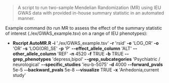 # 
> A script to run two-sample Mendelian Randomization (MR) using IEU GWAS data with provided in-house summary statistic in an automated manner.

Example command (to run MR to assess the effect of the summary statistic of interest (./ex/GWAS_example.tsv) on a range of IEU phenotypes):
 - **Rscript AutoMR.R -i** './ex/GWAS_example.tsv' **-r** 'rsid' **-e** 'LOG_OR' **-o** 'OR' **-s** 'LOG(OR)_SE' **-p** 'P' **--effect_allele_column** 'ALT' **--other_allele_column** 'REF' **-n** 4520 **-f** TRUE **-b** TRUE **--grep_phenotypes** 'depress,bipol' **--grep_subcategories** 'Psychiatric / neurological' **--specific_studies** 'ieu-b-5075' **-d** 4000 **--forward_pvals** 5e-5 **--backward_pvals** 5e-8  **--visualize** TRUE **-x** 'Anhedonia,current study'
